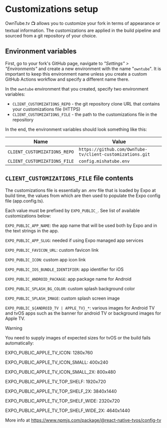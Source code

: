 # Customizations setup

OwnTube.tv 📺 allows you to customize your fork in terms of appearance or textual information. The customizations are
applied in the build pipeline and sourced from a git repository of your choice.

## Environment variables

First, go to your fork's GitHub page, navigate to _"Settings" > "Environments"_ and create a new environment with the
name "`owntube`". It is important to keep this environment name unless you create a custom GitHub Actions workflow and
specify a different name there.

In the `owntube` environment that you created, specify two environment variables:

- `CLIENT_CUSTOMIZATIONS_REPO` - the git repository clone URL that contains your customizations file (HTTPS)
- `CLIENT_CUSTOMIZATIONS_FILE` - the path to the customizations file in the repository

In the end, the environment variables should look something like this:

| Name                         | Value                                                     |
| ---------------------------- | --------------------------------------------------------- |
| `CLIENT_CUSTOMIZATIONS_REPO` | `https://github.com/OwnTube-tv/client-customizations.git` |
| `CLIENT_CUSTOMIZATIONS_FILE` | `config.mishatube.env`                                    |

## `CLIENT_CUSTOMIZATIONS_FILE` file contents

The customizations file is essentially an .env file that is loaded by Expo at build time, the values from which are then
used to populate the Expo config file (app.config.ts).

Each value must be prefixed by `EXPO_PUBLIC_`. See list of available customizations below:

`EXPO_PUBLIC_APP_NAME`: the app name that will be used both by Expo and in the text strings in the app.

`EXPO_PUBLIC_APP_SLUG`: needed if using Expo managed app services

`EXPO_PUBLIC_FAVICON_URL`: custom favicon link

`EXPO_PUBLIC_ICON`: custom app icon link

`EXPO_PUBLIC_IOS_BUNDLE_IDENTIFIER`: app identifier for iOS

`EXPO_PUBLIC_ANDROID_PACKAGE`: app package name for Android

`EXPO_PUBLIC_SPLASH_BG_COLOR`: custom splash background color

`EXPO_PUBLIC_SPLASH_IMAGE`: custom splash screen image

`EXPO_PUBLIC_${ANDROID_TV | APPLE_TV}_*`: various images for Android TV and tvOS apps such as the banner for android TV
or background images for Apple TV.

> [!WARNING]
> You need to supply images of expected sizes for tvOS or the build fails automatically:
>
> EXPO_PUBLIC_APPLE_TV_ICON: 1280x760
>
> EXPO_PUBLIC_APPLE_TV_ICON_SMALL: 400x240
>
> EXPO_PUBLIC_APPLE_TV_ICON_SMALL_2X: 800x480
>
> EXPO_PUBLIC_APPLE_TV_TOP_SHELF: 1920x720
>
> EXPO_PUBLIC_APPLE_TV_TOP_SHELF_2X: 3840x1440
>
> EXPO_PUBLIC_APPLE_TV_TOP_SHELF_WIDE: 2320x720
>
> EXPO_PUBLIC_APPLE_TV_TOP_SHELF_WIDE_2X: 4640x1440
>
> More info at https://www.npmjs.com/package/@react-native-tvos/config-tv
